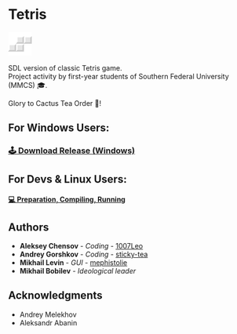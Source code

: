 # Tetris

![Figure](https://github.com/cactus-knights/tetris/blob/master/data/img/favicon.png)

SDL version of classic Tetris game.  
Project activity by first-year students of Southern Federal University (MMCS) 🎓.

Glory to Cactus Tea Order 🌵!

## For Windows Users:
### [🕹️ Download Release (Windows)](https://github.com/cactus-knights/tetris/releases)

## For Devs & Linux Users:
#### [💻 Preparation, Compiling, Running](https://github.com/cactus-knights/tetris/blob/master/Preparation.md)

## Authors

* **Aleksey Chensov** - *Coding* - [1007Leo](https://github.com/1007Leo)
* **Andrey Gorshkov** - *Coding* - [sticky-tea](https://github.com/sticky-tea)
* **Mikhail Levin** - *GUI* - [mephistolie](https://github.com/mephistolie)
* **Mikhail Bobilev** - *Ideological leader*

## Acknowledgments
* Andrey Melekhov
* Aleksandr Abanin
